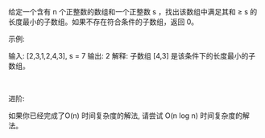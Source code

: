 给定一个含有&nbsp;n&nbsp;个正整数的数组和一个正整数&nbsp;s ，找出该数组中满足其和 &ge; s 的长度最小的子数组。如果不存在符合条件的子数组，返回 0。

示例:&nbsp;

输入: [2,3,1,2,4,3], s = 7
输出: 2
解释: 子数组&nbsp;[4,3]&nbsp;是该条件下的长度最小的子数组。

&nbsp;

进阶:

如果你已经完成了O(n) 时间复杂度的解法, 请尝试&nbsp;O(n log n) 时间复杂度的解法。
